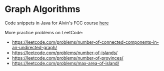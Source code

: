 # Graph Algorithms

Code snippets in Java for Alvin's FCC course [here](https://www.youtube.com/watch?v=tWVWeAqZ0WU&t=101s)

More practice problems on LeetCode:
* https://leetcode.com/problems/number-of-connected-components-in-an-undirected-graph/
* https://leetcode.com/problems/number-of-islands/
* https://leetcode.com/problems/number-of-provinces/
* https://leetcode.com/problems/max-area-of-island/